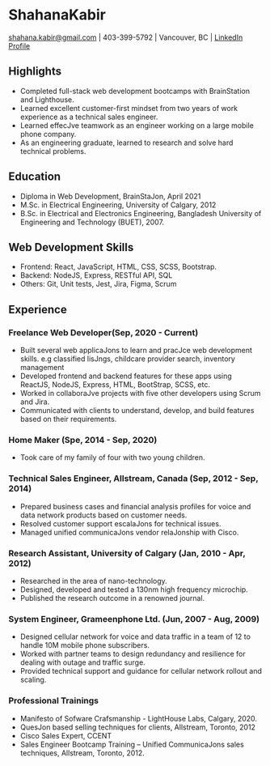 # ShahanaKabir
shahana.kabir@gmail.com | 403-399-5792 | Vancouver, BC | [LinkedIn Profile](https://www.linkedin.com/in/shahana-kabir/)

## Highlights
- Completed full-stack web development bootcamps with BrainStation and Lighthouse.
- Learned excellent customer-first mindset from two years of work experience as a
technical sales engineer.
- Learned effecJve teamwork as an engineer working on a large mobile phone company.
- As an engineering graduate, learned to research and solve hard technical problems.

## Education
- Diploma in Web Development, BrainStaJon, April 2021
- M.Sc. in Electrical Engineering, University of Calgary, 2012
- B.Sc. in Electrical and Electronics Engineering, Bangladesh University of Engineering
and Technology (BUET), 2007.

## Web Development Skills
- Frontend: React, JavaScript, HTML, CSS, SCSS, Bootstrap.
- Backend: NodeJS, Express, RESTful API, SQL
- Others: Git, Unit tests, Jest, Jira, Figma, Scrum

## Experience
### Freelance Web Developer(Sep, 2020 - Current)
- Built several web applicaJons to learn and pracJce web development skills. e.g classified lisJngs, childcare provider search, inventory management
- Developed frontend and backend features for these apps using ReactJS, NodeJS, Express, HTML, BootStrap, SCSS, etc.
- Worked in collaboraJve projects with five other developers using Scrum and Jira.
- Communicated with clients to understand, develop, and build features based on their
requirements.

### Home Maker (Spe, 2014 - Sep, 2020)
- Took care of my family of four with two young children.

### Technical Sales Engineer, Allstream, Canada (Sep, 2012 - Sep, 2014)
- Prepared business cases and financial analysis profiles for voice and data network products based on customer needs.
- Resolved customer support escalaJons for technical issues.
- Managed unified communicaJons vendor relaJonship with Cisco.

### Research Assistant, University of Calgary (Jan, 2010 - Apr, 2012)
- Researched in the area of nano-technology.
- Designed, developed and tested a 130nm high frequency microchip.
- Published the research outcome in a renowned journal.

### System Engineer, Grameenphone Ltd. (Jun, 2007 - Aug, 2009)
- Designed cellular network for voice and data traffic in a team of 12 to handle 10M mobile phone subscribers.
- Worked with partner teams to design redundancy and resilience for dealing with outage and traffic surge.
- Provided technical support and guidance for cellular network rollout and scaling.

### Professional Trainings
- Manifesto of Sofware Crafsmanship - LightHouse Labs, Calgary, 2020.
- QuesJon based selling techniques for clients, Allstream, Toronto, 2012
- Cisco Sales Expert, CCENT
- Sales Engineer Bootcamp Training – Unified CommunicaJons sales techniques,
Allstream, Toronto, 2012.






